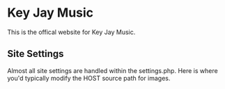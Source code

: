 # Key Jay Music

This is the offical website for Key Jay Music.
<br>
## Site Settings

Almost all site settings are handled within the settings.php. Here is where you'd typically modify the HOST source path for images.